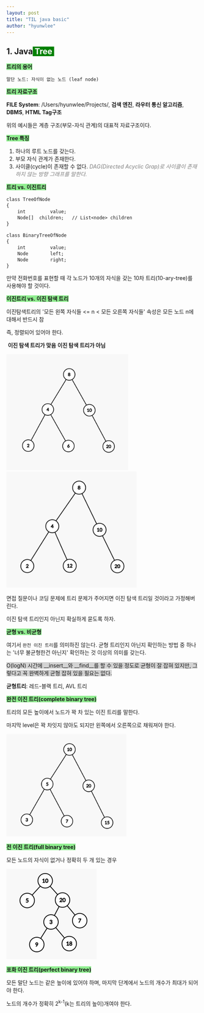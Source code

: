 ```yaml
---
layout: post
title: "TIL java basic"
author: "hyunwlee"
---
```


## 1. Java<span style="background-color:green; color:white"> Tree </span>

<span style="background-color:lightgreen">__트리의 용어__</span>

```
말단 노드: 자식이 없는 노드 (leaf node)

```



<span style="background-color:lightgreen">__트리 자료구조__</span>

__FILE System__: /Users/hyunwlee/Projects/, __검색 엔진__, __라우터 통신 알고리즘__, __DBMS__, __HTML Tag구조__

위의 예시들은 계층 구조(부모-자식 관계)의 대표적 자료구조이다.



<span style="background-color:lightgreen">__Tree 특징__</span>

1. 하나의 루트 노드를 갖는다.
2. 부모 자식 관계가 존재한다.
3. 사이클(cycle)이 존재할 수 없다. <span style="color:grey">_DAG(Directed Acyclic Grap)로 사이클이 존재하지 않는 방향 그래프를 말한다._</span>



<span style="background-color:lightgreen">__트리 vs. 이진트리__</span>

```
class TreeOfNode
{
	int			value;
	Node[]	children; 	// List<node> children
}
```

```
class BinaryTreeOfNode
{
	int			value;
	Node		left;
	Node		right;
}
```

만약 전화번호를 표현할 때 각 노드가 10개의 자식을 갖는 10차 트리(10-ary-tree)를 사용해야 할 것이다.



<span style="background-color:lightgreen">__이진트리 vs. 이진 탐색 트리__</span>

이진탐색트리의 '모든 왼쪽 자식들 <= n < 모든 오른쪽 자식들' 속성은 모든 노드 n에 대해서 반드시 참

즉, 정렬되어 있어야 한다.

​					__이진 탐색 트리가 맞음__												__이진 탐색 트리가 아님__

<img src="https://github.com/hyunwlee-dev/TIL/blob/5ea043340aac2691082d476c1da1fcee5d88f265/images/tree/tree1.png?raw=true" style="zoom:40%;" /><img src="https://github.com/hyunwlee-dev/TIL/blob/5ea043340aac2691082d476c1da1fcee5d88f265/images/tree/tree2.png?raw=true" style="zoom:45%;" />

면접 질문이나 코딩 문제에 트리 문제가 주어지면 이진 탐색 트리일 것이라고 가정해버린다.

이진 탐색 트리인지 아닌지 확실하게 묻도록 하자.



<span style="background-color:lightgreen">__균형 vs. 비균형__</span>

여기서 `완전 이진 트리`를 의미하진 않는다. 균형 트리인지 아닌지 확인하는 방법 중 하나는 '너무 불균형한건 아닌지' 확인하는 것 이상의 의미를 갖는다.

<span style="background-color:lightgrey">O(logN) 시간에 __insert__와 __find__를 할 수 있을 정도로 균형이 잘 잡혀 있지만, 그렇다고 꼭 완벽하게 균형 잡혀 있을 필요는 없다.</span>

__균형트리__: 레드-블랙 트리, AVL 트리



<span style="background-color:lightgreen">__완전 이진 트리(complete binary tree)__</span>

트리의 모든 높이에서 노드가 꽉 차 있는 이진 트리를 말한다.

마지막 level은 꽉 차잇지 않아도 되지만 왼쪽에서 오른쪽으로 채워져야 한다.



<img src="https://github.com/hyunwlee-dev/TIL/blob/dcb81b4092c33bc2ca45e315bcc07b4b9fe37bfd/images/tree/tree3.png?raw=true" style="zoom:40%;"/>



<span style="background-color:lightgreen">__전 이진 트리(full binary tree)__</span>

모든 노드의 자식이 없거나 정확히 두 개 있는 경우

<img src="https://github.com/hyunwlee-dev/TIL/blob/26186566e0d924270d2e571b12de0024e58d08e7/images/tree/tree4.png?raw=true" style="zoom:50%;"/>



<span style="background-color:lightgreen">__포화 이진 트리(perfect binary tree)__</span>

모든 말단 노드는 같은 높이에 있어야 하며, 마지막 단계에서 노드의 개수가 최대가 되어야 한다.

노드의 개수가 정확히 2<sup>k-1</sup>(k는 트리의 높이)개여야 한다.
